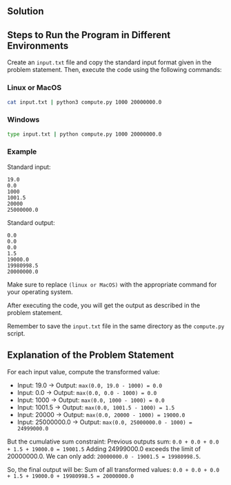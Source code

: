 ## Solution

## Steps to Run the Program in Different Environments

Create an `input.txt` file and copy the standard input format given in the problem statement. Then, execute the code using the following commands:

### Linux or MacOS
```sh
cat input.txt | python3 compute.py 1000 20000000.0
```

### Windows
```sh
type input.txt | python compute.py 1000 20000000.0

```
### Example
Standard input:

```
19.0
0.0
1000
1001.5
20000
25000000.0
```

Standard output:

```
0.0
0.0
0.0
1.5
19000.0
19980998.5
20000000.0
```

Make sure to replace `(linux or MacOS)` with the appropriate command for your operating system.

After executing the code, you will get the output as described in the problem statement.

Remember to save the `input.txt` file in the same directory as the `compute.py` script.

## Explanation of the Problem Statement

For each input value, compute the transformed value:

- Input: 19.0 → Output: `max(0.0, 19.0 - 1000) = 0.0`
- Input: 0.0 → Output: `max(0.0, 0.0 - 1000) = 0.0`
- Input: 1000 → Output: `max(0.0, 1000 - 1000) = 0.0`
- Input: 1001.5 → Output: `max(0.0, 1001.5 - 1000) = 1.5`
- Input: 20000 → Output: `max(0.0, 20000 - 1000) = 19000.0`
- Input: 25000000.0 → Output: `max(0.0, 25000000.0 - 1000) = 24999000.0`

But the cumulative sum constraint:
    Previous outputs sum: `0.0 + 0.0 + 0.0 + 1.5 + 19000.0 = 19001.5`
    Adding 24999000.0 exceeds the limit of 20000000.0.
    We can only add: `20000000.0 - 19001.5 = 19980998.5`.

So, the final output will be:
    Sum of all transformed values: `0.0 + 0.0 + 0.0 + 1.5 + 19000.0 + 19980998.5 = 20000000.0`

